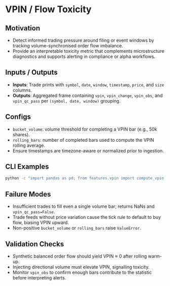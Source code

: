 # VPIN / Flow Toxicity

## Motivation
- Detect informed trading pressure around filing or event windows by tracking volume-synchronised order flow imbalance.
- Provide an interpretable toxicity metric that complements microstructure diagnostics and supports alerting in compliance or alpha workflows.

## Inputs / Outputs
- **Inputs**: Trade prints with `symbol`, `date`, `window`, `timestamp`, `price`, and `size` columns.
- **Outputs**: Aggregated frame containing `vpin`, `vpin_change`, `vpin_obs`, and `vpin_qc_pass` per `(symbol, date, window)` grouping.

## Configs
- `bucket_volume`: volume threshold for completing a VPIN bar (e.g., 50k shares).
- `rolling_bars`: number of completed bars used to compute the VPIN rolling average.
- Ensure timestamps are timezone-aware or normalized prior to ingestion.

## CLI Examples
```bash
python -c "import pandas as pd; from features.vpin import compute_vpin; df = pd.read_parquet('trades.parquet'); print(compute_vpin(df, bucket_volume=5000, rolling_bars=20))"
```

## Failure Modes
- Insufficient trades to fill even a single volume bar; returns NaNs and `vpin_qc_pass=False`.
- Trade feeds without price variation cause the tick rule to default to buy flow, biasing VPIN upward.
- Non-positive `bucket_volume` or `rolling_bars` raise `ValueError`.

## Validation Checks
- Synthetic balanced order flow should yield VPIN ≈ 0 after rolling warm-up.
- Injecting directional volume must elevate VPIN, signalling toxicity.
- Monitor `vpin_obs` to confirm enough bars contribute to the statistic before interpreting alerts.
